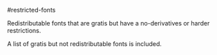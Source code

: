 #restricted-fonts

Redistributable fonts that are gratis but have a no-derivatives or harder restrictions.

A list of gratis but not redistributable fonts is included.
